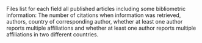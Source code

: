 Files list for each field all published articles including some bibliometric information: The number of citations when information was retrieved, authors, country of corresponding author, whether at least one author reports multiple affiliations and whether at least one author reports multiple affiliations in two different countries.

